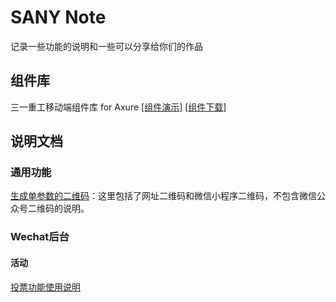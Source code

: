 # SANY Note

记录一些功能的说明和一些可以分享给你们的作品

## 组件库

 三一重工移动端组件库 for Axure [[组件演示]](https://github.com/sunq90/SANYMobileLibrary4Axure) [[组件下载]](https://axhub.im/pro/e5442b4ced54fd11)

## 说明文档

### 通用功能

[生成单参数的二维码](https://github.com/sunq90/sanynote/blob/master/general/mdQR.md)：这里包括了网址二维码和微信小程序二维码，不包含微信公众号二维码的说明。

### Wechat后台

#### 活动

[投票功能使用说明](https://github.com/sunq90/sanynote/blob/master/wechat/vote.md)